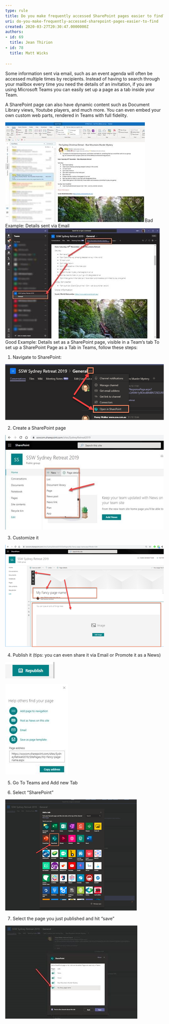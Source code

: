 ```yaml
---
type: rule
title: Do you make frequently accessed SharePoint pages easier to find?
uri: do-you-make-frequently-accessed-sharepoint-pages-easier-to-find
created: 2020-03-27T20:30:47.0000000Z
authors:
- id: 69
  title: Jean Thirion
- id: 78
  title: Matt Wicks

---
```


Some information sent via email, such as an event agenda will often be accessed multiple times by recipients. Instead of having to search through your mailbox every time you need the details of an invitation, if you are using Microsoft Teams you can easily set up a page as a tab inside your Team.​
 
​A SharePoint page can also have dynamic content such as Document Library views, Youtube players, and much more. You can even embed your own custom web parts, rendered in Teams with full fidelity.​​

![](details-sent-bad.jpg)Bad Example: Details sent via Email
![](details-sent-good.jpg)Good Example: Details set as a SharePoint page, visible in a Team’s tab
To set up a SharePoint Page as a Tab in Teams, follow these steps:

1. Navigate to SharePoint:

![ Navigating to SharePoint from Teams](navigate-to-sharepoint-from-teams.png)

2. Create a SharePoint page

![ adding a new SharePoint page](adding-sharepoint-page.jpg)

3. Customize it

![ Customizing the page using the different controls](customizing-sharepoint-page.png)

4. Publish it (tips: you can even share it via Email or Promote it as a News)

![ Publishing the page​](publishing-sharepoint-page.png)


![ several options available once the page is published](options-avaialble-sharepoint-page.jpg)

5. Go To Teams and Add new Tab

6. Select “SharePoint”

![ Adding the page as a tab in Teams](adding-sharepoint-page-as-a-tab-in-teams.png)

7. Select the page you just published and hit “save”

![ picking the page from the menu](picking-sahrepoint-page-from-menu.jpg)
